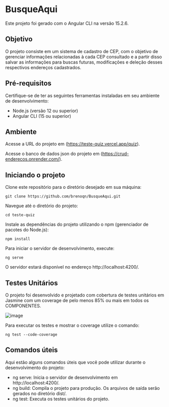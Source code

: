 # BusqueAqui

Este projeto foi gerado com o Angular CLI na versão 15.2.6.

## Objetivo

O projeto consiste em um sistema de cadastro de CEP, com o objetivo de gerenciar informações relacionadas à cada CEP consultado e a partir disso salvar as informações para buscas futuras, modificações e deleção desses respectivos endereços cadastrados.

## Pré-requisitos

Certifique-se de ter as seguintes ferramentas instaladas em seu ambiente de desenvolvimento:

* Node.js (versão 12 ou superior)
* Angular CLI (15 ou superior)

## Ambiente 

Acesse a URL do projeto em (https://teste-quiz.vercel.app/quiz).

Acesse o banco de dados json do projeto em (https://crud-enderecos.onrender.com/).

## Iniciando o projeto

Clone este repositório para o diretório desejado em sua máquina:

```
git clone https://github.com/brenoqn/BusqueAqui.git
```

Navegue até o diretório do projeto:

```
cd teste-quiz
```

Instale as dependências do projeto utilizando o npm (gerenciador de pacotes do Node.js):

```
npm install
```

Para iniciar o servidor de desenvolvimento, execute:

```
ng serve
```

O servidor estará disponível no endereço http://localhost:4200/.

## Testes Unitários

O projeto foi desenvolvido e projetado com cobertura de testes unitários em Jasmine com um coverage de pelo menos 85% ou mais em todos os COMPONENTES.

![image](https://github.com/brenoqn/BusqueAqui/assets/98334393/083de1e7-6490-4d05-a51e-e4f7db1384b0)

Para executar os testes e mostrar o coverage utilize o comando:

```
ng test --code-coverage
```

## Comandos úteis

Aqui estão alguns comandos úteis que você pode utilizar durante o desenvolvimento do projeto:

* ng serve: Inicia o servidor de desenvolvimento em http://localhost:4200/.
* ng build: Compila o projeto para produção. Os arquivos de saída serão gerados no diretório dist/.
* ng test: Executa os testes unitários do projeto.

